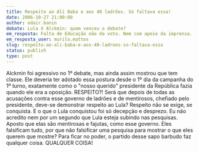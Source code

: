 ```yaml
---
title: Respeito ao Ali Baba e aos 40 ladrões. Só faltava essa!
date: 2006-10-27 21:00:00
author: odair.banin
debate: Lula X Alckmin: quem venceu o debate?
em_resposta: Falta de Educação não da voto. Nem com apoio da imprensa.
em_resposta_user: murilo.mattos
slug: respeito-ao-ali-baba-e-aos-40-ladroes-so-faltava-essa
status: publish 
type: post
---
```


Alckmin foi agressivo no 1º debate, mas ainda assim mostrou que tem classe. Ele deveria ter adotado essa postura desde o 1º dia da campanha do 1º turno, exatamente como o "nosso querido" presidente da República fazia quando ele era a oposição.
RESPEITO?! Será que depois de todas as acusações contra esse governo de ladrões e de mentirosos, chefiado pelo presidente, deve-se demonstrar respeito ao Lula? Respeito não se exige, se conquista. E o que o Lula conquistou foi só decepção e desprezo. 
Eu não acredito nem por um segundo que Lula esteja subindo nas pesquisas. Aposto que elas são mentirosas e fajutas, como esse governo. Eles falsificam tudo, por que não falsificar uma pesquisa para mostrar o que eles querem que mostre? Para ficar no poder, o partido desse sapo barbudo faz qualquer coisa. QUALQUER COISA!
